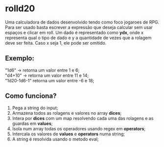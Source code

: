 <h1>rolld20</h2>

 Uma calculadora de dados desenvolvido tendo como foco jogaroes de RPG. Para ser usado basta escrever a expressão que deseja calcular sem usar espaços e clicar em roll.
 Um dado é representado como <b>ydx</b>, onde x representa qual o tipo de dado e y a quantidade de vezes que a rolagem deve ser feita. Caso x seja 1, ele pode ser omitido.

<h2>Exemplo:</h2>

"1d6" -> retorna um valor entre 1 e 6;<br>
"d4+10" -> retorna um valor entre 11 e 14;<br>
"1d20-1d6-1" retorna um valor entre -6 e 18;<br>

<h2>Como funciona?</h2>

<ol>
  <li>Pega a string do input;</li>
  <li>Armazena todos as rolagens e valores no array <b>dices</b>;</li>
  <li>Intera por <b>dices</b> com um map resolvendo cada uma das rolagens e as guardas em <b>values</b>;</li>
  <li>Isola num array todas os operadores usando regex em <b>operators</b>;</li>
  <li>Intercala os valores de <b>values</b> e <b>operators</b> numa string;</li>
  <li>A string é resolvida usando o metodo eval;</li>
</ol>
